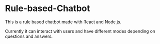 # Rule-based-Chatbot

This is a rule based chatbot made with React and Node.js.

Currently it can interact with users and have different modes depending on questions and answers.
